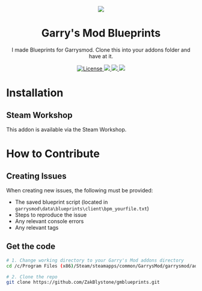 <p align="center">
  <img src="https://i.imgur.com/EB2NXR4.png">
</p>

<h1 align="center">Garry's Mod Blueprints</h1>

<p align="center">
  I made Blueprints for Garrysmod.
  Clone this into your addons folder and have at it.
<p>

<p align="center">	
  <a href="https://github.com/ZakBlystone/gmod_blueprints/blob/master/LICENSE">
    <img src="https://img.shields.io/badge/license-GNU-green.svg" alt="License">
  </a>
  <a href="https://github.com/ZakBlystone/gmod_blueprints/issues">
    <img src="https://img.shields.io/github/issues/Zak/gmod_blueprints">
  </a>
  <a href="https://twitter.com/intent/tweet/?text=Woah%2C+Garry%27s+Mod+Blueprints+is+super+cool%21+It%27s+like+UE4+blueprints%2C+but+for+Garry%27s+Mod.+Thanks+%40Zak%21+Available+on+the+Steam+workshop+today.&hashtags=gmod,lua,ue4,blueprints,garrysmod,facepunch">
    <img src="https://img.shields.io/twitter/url/http/shields.io.svg?style=social">
  </a>
  <img src="https://img.shields.io/github/stars/Zak/gmod_blueprints?style=social">
</p>

# Installation

## Steam Workshop
This addon is available via the Steam Workshop.

# How to Contribute

## Creating Issues
When creating new issues, the following must be provided:
- The saved blueprint script (located in `garrysmod\data\blueprints\client\bpm_yourfile.txt`)
- Steps to reproduce the issue
- Any relevant console errors
- Any relevant tags

## Get the code

```bash
# 1. Change working directory to your Garry's Mod addons directory
cd /c/Program Files (x86)/Steam/steamapps/common/GarrysMod/garrysmod/addons

# 2. Clone the repo
git clone https://github.com/ZakBlystone/gmblueprints.git
```
